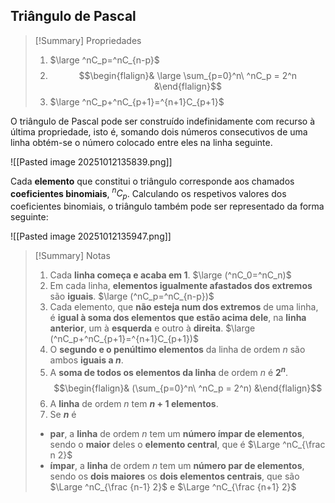 ## Triângulo de Pascal
>[!Summary] Propriedades
>1. $\large ^nC_p=^nC_{n-p}$
>2. $$\begin{flalign}& \large \sum_{p=0}^n\ ^nC_p = 2^n &\end{flalign}$$
>3. $\large ^nC_p+^nC_{p+1}=^{n+1}C_{p+1}$

O triângulo de Pascal pode ser construído indefinidamente com recurso à última propriedade, isto é, somando dois números consecutivos de uma linha obtém-se o número colocado entre eles na linha seguinte.

![[Pasted image 20251012135839.png]]

Cada **elemento** que constitui o triângulo corresponde aos chamados **coeficientes binomiais**, $^nC_p$.
Calculando os respetivos valores dos coeficientes binomiais, o triângulo também pode ser representado da forma seguinte:

![[Pasted image 20251012135947.png]]

>[!Summary] Notas
>1. Cada **linha começa e acaba em 1**.
>   $\large (^nC_0=^nC_n)$
>2. Em cada linha, **elementos igualmente afastados dos extremos** são **iguais**.
>   $\large (^nC_p=^nC_{n-p})$
>3. Cada elemento, que **não esteja num dos extremos** de uma linha, é **igual à soma dos elementos que estão acima dele**, na **linha anterior**, um à **esquerda** e outro à **direita**.
>   $\large (^nC_p+^nC_{p+1}=^{n+1}C_{p+1})$
>4. O **segundo e o penúltimo elementos** da linha de ordem $n$ são ambos **iguais a $n$**.
>5. A **soma de todos os elementos da linha** de ordem $n$ é **$2^n$**.
>   $$\begin{flalign}& (\sum_{p=0}^n\ ^nC_p = 2^n) &\end{flalign}$$
>6. A **linha** de ordem $n$ tem **$n+1$ elementos**.
>7. Se **$n$** é 
>	- **par**, a **linha** de ordem $n$ tem um **número ímpar de elementos**, sendo o **maior** deles o **elemento central**, que é $\Large ^nC_{\frac n 2}$
>	- **ímpar**, a **linha** de ordem $n$ tem um **número par de elementos**, sendo os **dois maiores** os **dois elementos centrais**, que são $\Large ^nC_{\frac {n-1} 2}$ e $\Large ^nC_{\frac {n+1} 2}$

